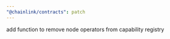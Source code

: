 ```yaml
---
"@chainlink/contracts": patch
---
```


add function to remove node operators from capability registry
